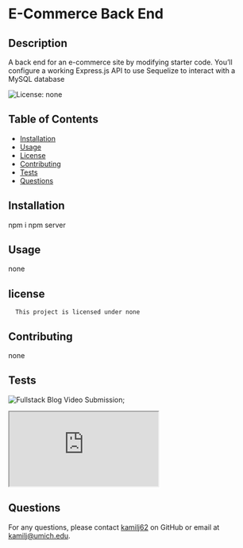 # E-Commerce Back End

## Description

A back end for an e-commerce site by modifying starter code. You’ll configure a working Express.js API to use Sequelize to interact with a MySQL database

![License: none](https://img.shields.io/badge/License-none-brightgreen.svg)

## Table of Contents

- [Installation](#installation)
- [Usage](#usage)
- [License](#license)
- [Contributing](#contributing)
- [Tests](#tests)
- [Questions](#questions)

## Installation

npm i npm server

## Usage

none

## license

      This project is licensed under none

## Contributing

none

## Tests

![Fullstack Blog Video Submission](./video/EcommerceBackEndVideo.gif);

<iframe src="https://drive.google.com/file/d/1DRIt6HVEx8SkJ24ouiHFtA8jNlO0s4MQ/preview"></iframe>

## Questions

For any questions, please contact [kamilj62](https://github.com/kamilj62) on GitHub or email at kamilj@umich.edu.
